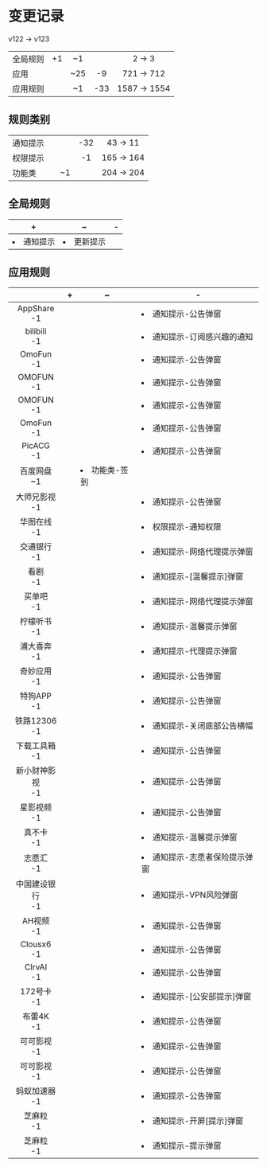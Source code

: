 # 变更记录

v122 -> v123

||||||
|-|:-:|:-:|:-:|:-:|
|全局规则|+1|~1||2 -> 3|
|应用||~25|-9|721 -> 712|
|应用规则||~1|-33|1587 -> 1554|

## 规则类别

||||||
|-|:-:|:-:|:-:|:-:|
|通知提示|||-32|43 -> 11|
|权限提示|||-1|165 -> 164|
|功能类||~1||204 -> 204|

## 全局规则

|+|~|-|
|-|-|-|
|<li>通知提示|<li>更新提示||

## 应用规则

||+|~|-|
|:-:|-|-|-|
|AppShare<br>-1|||<li>通知提示-公告弹窗|
|bilibili<br>-1|||<li>通知提示-订阅感兴趣的通知|
|OmoFun<br>-1|||<li>通知提示-公告弹窗|
|OMOFUN<br>-1|||<li>通知提示-公告弹窗|
|OMOFUN<br>-1|||<li>通知提示-公告弹窗|
|OmoFun<br>-1|||<li>通知提示-公告弹窗|
|PicACG<br>-1|||<li>通知提示-公告弹窗|
|百度网盘<br>~1||<li>功能类-签到||
|大师兄影视<br>-1|||<li>通知提示-公告弹窗|
|华图在线<br>-1|||<li>权限提示-通知权限|
|交通银行<br>-1|||<li>通知提示-网络代理提示弹窗|
|看剧<br>-1|||<li>通知提示-[温馨提示]弹窗|
|买单吧<br>-1|||<li>通知提示-网络代理提示弹窗|
|柠檬听书<br>-1|||<li>通知提示-温馨提示弹窗|
|浦大喜奔<br>-1|||<li>通知提示-代理提示弹窗|
|奇妙应用<br>-1|||<li>通知提示-公告弹窗|
|特狗APP<br>-1|||<li>通知提示-公告弹窗|
|铁路12306<br>-1|||<li>通知提示-关闭底部公告横幅|
|下载工具箱<br>-1|||<li>通知提示-公告弹窗|
|新小财神影视<br>-1|||<li>通知提示-公告弹窗|
|星影视频<br>-1|||<li>通知提示-公告弹窗|
|真不卡<br>-1|||<li>通知提示-温馨提示弹窗|
|志愿汇<br>-1|||<li>通知提示-志愿者保险提示弹窗|
|中国建设银行<br>-1|||<li>通知提示-VPN风险弹窗|
|AH视频<br>-1|||<li>通知提示-公告弹窗|
|Clousx6<br>-1|||<li>通知提示-公告弹窗|
|ClrvAI<br>-1|||<li>通知提示-公告弹窗|
|172号卡<br>-1|||<li>通知提示-[公安部提示]弹窗|
|布蕾4K<br>-1|||<li>通知提示-公告弹窗|
|可可影视<br>-1|||<li>通知提示-公告弹窗|
|可可影视<br>-1|||<li>通知提示-公告弹窗|
|蚂蚁加速器<br>-1|||<li>通知提示-公告弹窗|
|芝麻粒<br>-1|||<li>通知提示-开屏[提示]弹窗|
|芝麻粒<br>-1|||<li>通知提示-提示弹窗|
